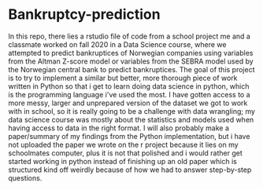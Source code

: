# Bankruptcy-prediction
In this repo, there lies a rstudio file of code from a school project me and a classmate worked on fall 2020 in a Data Science course,
where we attempted to predict bankruptices of Norwegian companies using variables from the Altman Z-score model or variables from the SEBRA model used by the Norwegian central bank to predict bankruptices. 
The goal of this project is to try to implement a similar but better, more thorough piece of work written in Python so that i get to learn doing data science in python,
which is the programming language i've used the most. 
I have gotten access to a more messy, larger and unprepared version of the dataset we got to work with in school,
so it is really going to be a challenge with data wrangling; my data science course was mostly about the statistics and models used when having access to data in the right format. I will also probably make a paper/summary of my findings from the Python implementation, but i have not uploaded the paper we wrote on the r project because it lies on my schoolmates computer, plus it is not that polished and i would rather get started working in python instead of finishing up an old paper which is structured kind off weirdly because of how we had to answer step-by-step questions. 
